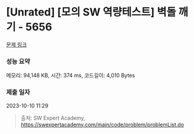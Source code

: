 # [Unrated] [모의 SW 역량테스트] 벽돌 깨기 - 5656 

[문제 링크](https://swexpertacademy.com/main/code/problem/problemDetail.do?contestProbId=AWXRQm6qfL0DFAUo) 

### 성능 요약

메모리: 94,148 KB, 시간: 374 ms, 코드길이: 4,010 Bytes

### 제출 일자

2023-10-10 11:29



> 출처: SW Expert Academy, https://swexpertacademy.com/main/code/problem/problemList.do